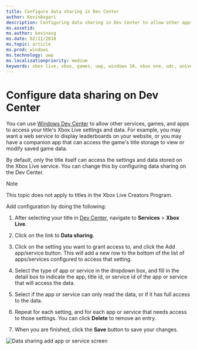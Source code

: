 ```yaml
---
title: Configure data sharing in Dev Center
author: KevinAsgari
description: Configuring data sharing in Dev Center to allow other apps, games, and services to access the Xbox Live settings.
ms.assetid:
ms.author: kevinasg
ms.date: 02/21/2018
ms.topic: article
ms.prod: windows
ms.technology: uwp
ms.localizationpriority: medium
keywords: xbox live, xbox, games, uwp, windows 10, xbox one, udc, universal developer center
---
```


# Configure data sharing on Dev Center

You can use [Windows Dev Center](https://developer.microsoft.com/dashboard/windows/overview) to allow other services, games, and apps to access your title's Xbox Live settings and data. For example, you may want a web service to display leaderboards on your website, or you may have a companion app that can access the game's title storage to view or modify saved game data.

By default, only the title itself can access the settings and data stored on the Xbox Live service. You can change this by configuring data sharing on the Dev Center.

> [!NOTE]
> This topic does not apply to titles in the Xbox Live Creators Program.

Add configuration by doing the following:

1. After selecting your title in [Dev Center](https://developer.microsoft.com/dashboard/windows/overview), navigate to **Services** > **Xbox Live**.

2. Click on the link to **Data sharing**.

3. Click on the setting you want to grant access to, and click the Add app/service button. This will add a new row to the bottom of the list of apps/services configured to access that setting.

4. Select the type of app or service in the dropdown box, and fill in the detail box to indicate the app, title id, or service id of the app or service that will access the data.

5. Select if the app or service can only read the data, or if it has full access to the data.

6. Repeat for each setting, and for each app or service that needs access to those settings. You can click **Delete** to remove an entry.

7. When you are finished, click the **Save** button to save your changes.

![Data sharing add app or service screen](../../images/dev-center/data-sharing-2.png)
